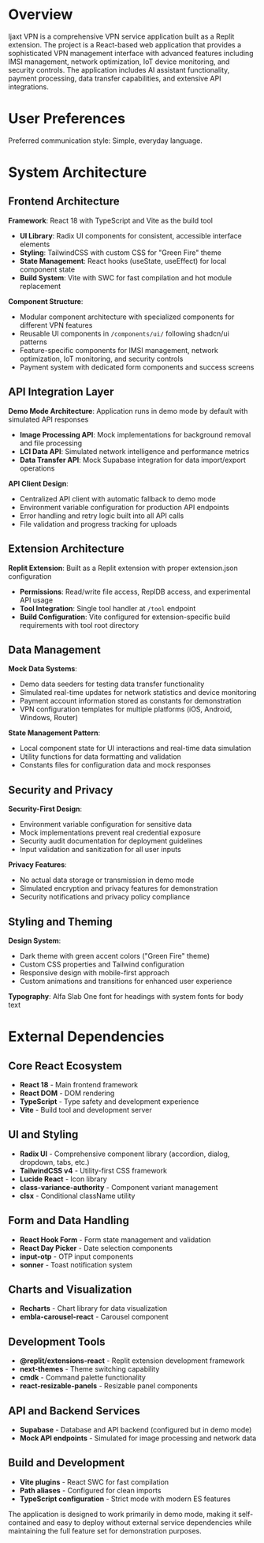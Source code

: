 # Overview

Ijaxt VPN is a comprehensive VPN service application built as a Replit extension. The project is a React-based web application that provides a sophisticated VPN management interface with advanced features including IMSI management, network optimization, IoT device monitoring, and security controls. The application includes AI assistant functionality, payment processing, data transfer capabilities, and extensive API integrations.

# User Preferences

Preferred communication style: Simple, everyday language.

# System Architecture

## Frontend Architecture

**Framework**: React 18 with TypeScript and Vite as the build tool
- **UI Library**: Radix UI components for consistent, accessible interface elements
- **Styling**: TailwindCSS with custom CSS for "Green Fire" theme
- **State Management**: React hooks (useState, useEffect) for local component state
- **Build System**: Vite with SWC for fast compilation and hot module replacement

**Component Structure**: 
- Modular component architecture with specialized components for different VPN features
- Reusable UI components in `/components/ui/` following shadcn/ui patterns
- Feature-specific components for IMSI management, network optimization, IoT monitoring, and security controls
- Payment system with dedicated form components and success screens

## API Integration Layer

**Demo Mode Architecture**: Application runs in demo mode by default with simulated API responses
- **Image Processing API**: Mock implementations for background removal and file processing
- **LCI Data API**: Simulated network intelligence and performance metrics
- **Data Transfer API**: Mock Supabase integration for data import/export operations

**API Client Design**:
- Centralized API client with automatic fallback to demo mode
- Environment variable configuration for production API endpoints
- Error handling and retry logic built into all API calls
- File validation and progress tracking for uploads

## Extension Architecture

**Replit Extension**: Built as a Replit extension with proper extension.json configuration
- **Permissions**: Read/write file access, ReplDB access, and experimental API usage
- **Tool Integration**: Single tool handler at `/tool` endpoint
- **Build Configuration**: Vite configured for extension-specific build requirements with tool root directory

## Data Management

**Mock Data Systems**:
- Demo data seeders for testing data transfer functionality
- Simulated real-time updates for network statistics and device monitoring
- Payment account information stored as constants for demonstration
- VPN configuration templates for multiple platforms (iOS, Android, Windows, Router)

**State Management Pattern**:
- Local component state for UI interactions and real-time data simulation
- Utility functions for data formatting and validation
- Constants files for configuration data and mock responses

## Security and Privacy

**Security-First Design**:
- Environment variable configuration for sensitive data
- Mock implementations prevent real credential exposure
- Security audit documentation for deployment guidelines
- Input validation and sanitization for all user inputs

**Privacy Features**:
- No actual data storage or transmission in demo mode
- Simulated encryption and privacy features for demonstration
- Security notifications and privacy policy compliance

## Styling and Theming

**Design System**:
- Dark theme with green accent colors ("Green Fire" theme)
- Custom CSS properties and Tailwind configuration
- Responsive design with mobile-first approach
- Custom animations and transitions for enhanced user experience

**Typography**: Alfa Slab One font for headings with system fonts for body text

# External Dependencies

## Core React Ecosystem
- **React 18** - Main frontend framework
- **React DOM** - DOM rendering
- **TypeScript** - Type safety and development experience
- **Vite** - Build tool and development server

## UI and Styling
- **Radix UI** - Comprehensive component library (accordion, dialog, dropdown, tabs, etc.)
- **TailwindCSS v4** - Utility-first CSS framework
- **Lucide React** - Icon library
- **class-variance-authority** - Component variant management
- **clsx** - Conditional className utility

## Form and Data Handling
- **React Hook Form** - Form state management and validation
- **React Day Picker** - Date selection components
- **input-otp** - OTP input components
- **sonner** - Toast notification system

## Charts and Visualization
- **Recharts** - Chart library for data visualization
- **embla-carousel-react** - Carousel component

## Development Tools
- **@replit/extensions-react** - Replit extension development framework
- **next-themes** - Theme switching capability
- **cmdk** - Command palette functionality
- **react-resizable-panels** - Resizable panel components

## API and Backend Services
- **Supabase** - Database and API backend (configured but in demo mode)
- **Mock API endpoints** - Simulated for image processing and network data

## Build and Development
- **Vite plugins** - React SWC for fast compilation
- **Path aliases** - Configured for clean imports
- **TypeScript configuration** - Strict mode with modern ES features

The application is designed to work primarily in demo mode, making it self-contained and easy to deploy without external service dependencies while maintaining the full feature set for demonstration purposes.